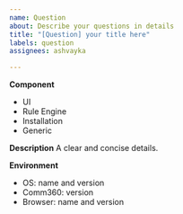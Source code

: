 ```yaml
---
name: Question
about: Describe your questions in details
title: "[Question] your title here"
labels: question
assignees: ashvayka

---
```


**Component**

<!-- Choose one of the following and delete all others. -->
 * UI
 * Rule Engine
 * Installation
 * Generic

**Description**
A clear and concise details.

**Environment**
<!-- Add information about your environment and Comm360 version if applicable -->
 * OS:  name and version
 * Comm360: version
 * Browser: name and version

